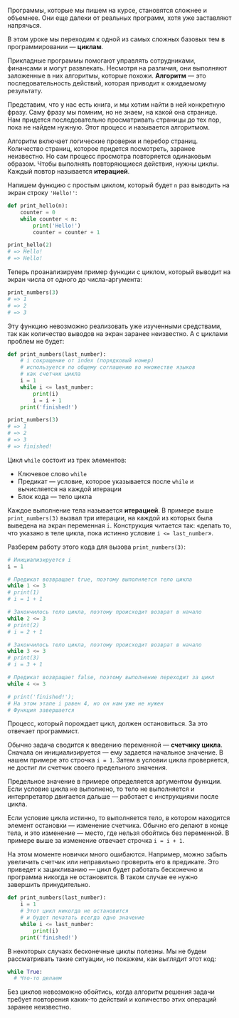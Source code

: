
Программы, которые мы пишем на курсе, становятся сложнее и объемнее. Они еще далеки от реальных программ, хотя уже заставляют напрячься.

В этом уроке мы переходим к одной из самых сложных базовых тем в программировании — **циклам**.

Прикладные программы помогают управлять сотрудниками, финансами и могут развлекать. Несмотря на различия, они выполняют заложенные в них алгоритмы, которые похожи. **Алгоритм** — это последовательность действий, которая приводит к ожидаемому результату.

Представим, что у нас есть книга, и мы хотим найти в ней конкретную фразу. Саму фразу мы помним, но не знаем, на какой она странице. Нам придется последовательно просматривать страницы до тех пор, пока не найдем нужную. Этот процесс и называется алгоритмом.

Алгоритм включает логические проверки и перебор страниц. Количество страниц, которое придется посмотреть, заранее неизвестно. Но сам процесс просмотра повторяется одинаковым образом. Чтобы выполнять повторяющиеся действия, нужны циклы. Каждый повтор называется **итерацией**.

Напишем функцию с простым циклом, который будет `n` раз выводить на экран строку `'Hello!'`:

```python
def print_hello(n):
    counter = 0
    while counter < n:
        print('Hello!')
        counter = counter + 1

print_hello(2)
# => Hello!
# => Hello!
```

Теперь проанализируем пример функции с циклом, который выводит на экран числа от одного до числа-аргумента:

```python
print_numbers(3)
# => 1
# => 2
# => 3
```

Эту функцию невозможно реализовать уже изученными средствами, так как количество выводов на экран заранее неизвестно. А с циклами проблем не будет:

```python
def print_numbers(last_number):
    # i сокращение от index (порядковый номер)
    # используется по общему соглашению во множестве языков
    # как счетчик цикла
    i = 1
    while i <= last_number:
        print(i)
        i = i + 1
    print('finished!')

print_numbers(3)
# => 1
# => 2
# => 3
# => finished!
```


Цикл `while` состоит из трех элементов:

* Ключевое слово `while`
* Предикат — условие, которое указывается после `while` и вычисляется на каждой итерации
* Блок кода — тело цикла

Каждое выполнение тела называется **итерацией**. В примере выше `print_numbers(3)` вызвал три итерации, на каждой из которых была выведена на экран переменная `i`. Конструкция читается так: «делать то, что указано в теле цикла, пока истинно условие `i <= last_number`».

Разберем работу этого кода для вызова `print_numbers(3)`:

```python
# Инициализируется i
i = 1

# Предикат возвращает true, поэтому выполняется тело цикла
while 1 <= 3
# print(1)
# i = 1 + 1

# Закончилось тело цикла, поэтому происходит возврат в начало
while 2 <= 3
# print(2)
# i = 2 + 1

# Закончилось тело цикла, поэтому происходит возврат в начало
while 3 <= 3
# print(3)
# i = 3 + 1

# Предикат возвращает false, поэтому выполнение переходит за цикл
while 4 <= 3

# print('finished!');
# На этом этапе i равен 4, но он нам уже не нужен
# Функция завершается
```

Процесс, который порождает цикл, должен остановиться. За это отвечает программист.

Обычно задача сводится к введению переменной — **счетчику цикла**. Сначала он инициализируется — ему задается начальное значение. В нашем примере это строчка `i = 1`. Затем в условии цикла проверяется, не достиг ли счетчик своего предельного значения.

Предельное значение в примере определяется аргументом функции. Если условие цикла не выполнено, то тело не выполняется и интерпретатор двигается дальше — работает с инструкциями после цикла.

Если условие цикла истинно, то выполняется тело, в котором находится элемент остановки — изменение счетчика. Обычно его делают в конце тела, и это изменение — место, где нельзя обойтись без переменной. В примере выше за изменение отвечает строчка `i = i + 1`.

На этом моменте новички много ошибаются. Например, можно забыть увеличить счетчик или неправильно проверить его в предикате. Это приведет к зацикливанию — цикл будет работать бесконечно и программа никогда не остановится. В таком случае ее нужно завершить принудительно.

```python
def print_numbers(last_number):
    i = 1
    # Этот цикл никогда не остановится
    # и будет печатать всегда одно значение
    while i <= last_number:
        print(i)
    print('finished!')
```

В некоторых случаях бесконечные циклы полезны. Мы не будем рассматривать такие ситуации, но покажем, как выглядит этот код:

```python
while True:
  # Что-то делаем
```

Без циклов невозможно обойтись, когда алгоритм решения задачи требует повторения каких-то действий и количество этих операций заранее неизвестно.
